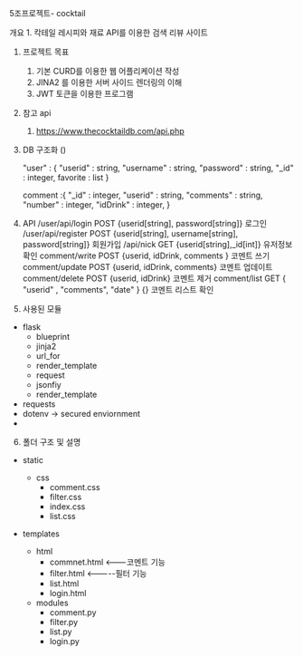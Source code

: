 5조프로젝트- cocktail

개요 1. 칵테일 레시피와 재료 API를 이용한 검색 리뷰 사이트

1. 프로젝트 목표

   1. 기본 CURD를 이용한 웹 어플리케이션 작성
   2. JINA2 를 이용한 서버 사이드 렌더링의 이해
   3. JWT 토큰을 이용한 프로그램
   <!-- 4. 필요한 기능을 올바르게 구현했나 -->

2. 참고 api

   1. https://www.thecocktaildb.com/api.php

3. DB 구조화 ()

   "user" : {
   "userid" : string,
   "username" : string,
   "password" : string,
   "\_id" : integer,
   favorite : list
   }

   comment :{
   "\_id" : integer,
   "userid" : string,
   "comments" : string,
   "number" : integer,
   "idDrink" : integer,
   }

4. API
   /user/api/login	POST	{userid[string], password[string]}	로그인
/user/api/register	POST	{userid[string], username[string], password[string]}	회원가입
/api/nick	GET	{userid[string],_id[int]}	유저정보 확인
comment/write	POST	{userid, idDrink, comments }	코멘트 쓰기
comment/update	POST	{userid, idDrink, comments}	코멘트 업데이트
comment/delete	POST	{userid, idDrink}	코멘트 제거
comment/list	GET	{ "userid" , "comments", "date" } {}	코멘트 리스트 확인

5. 사용된 모듈

- flask
  - blueprint
  - jinja2
  - url_for
  - render_template
  - request
  - jsonfiy
  - render_template
- requests
- dotenv -> secured enviornment
-

6. 폴더 구조 및 설명

- static
  - css
    - comment.css
    - filter.css
    - index.css
    - list.css
- templates

  - html
    - commnet.html <---코멘트 기능
    - filter.html <-----필터 기능
    - list.html
    - login.html
  - modules
    - comment.py
    - filter.py
    - list.py
    - login.py
